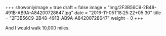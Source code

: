 +++
showonlyimage = true
draft = false
image = "img/2F3B56C9-2B48-491B-AB9A-A84200728647.jpg"
date = "2016-11-05T18:25:22+05:30"
title = "2F3B56C9-2B48-491B-AB9A-A84200728647"
weight = 0
+++

And I would walk 10,000 miles.

